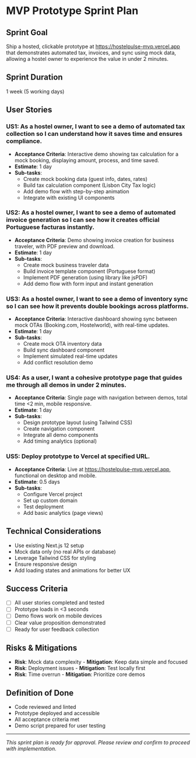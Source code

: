 # MVP Prototype Sprint Plan

## Sprint Goal
Ship a hosted, clickable prototype at https://hostelpulse-mvp.vercel.app that demonstrates automated tax, invoices, and sync using mock data, allowing a hostel owner to experience the value in under 2 minutes.

## Sprint Duration
1 week (5 working days)

## User Stories

### US1: As a hostel owner, I want to see a demo of automated tax collection so I can understand how it saves time and ensures compliance.
- **Acceptance Criteria**: Interactive demo showing tax calculation for a mock booking, displaying amount, process, and time saved.
- **Estimate**: 1 day
- **Sub-tasks**:
  - Create mock booking data (guest info, dates, rates)
  - Build tax calculation component (Lisbon City Tax logic)
  - Add demo flow with step-by-step animation
  - Integrate with existing UI components

### US2: As a hostel owner, I want to see a demo of automated invoice generation so I can see how it creates official Portuguese facturas instantly.
- **Acceptance Criteria**: Demo showing invoice creation for business traveler, with PDF preview and download.
- **Estimate**: 1 day
- **Sub-tasks**:
  - Create mock business traveler data
  - Build invoice template component (Portuguese format)
  - Implement PDF generation (using library like jsPDF)
  - Add demo flow with form input and instant generation

### US3: As a hostel owner, I want to see a demo of inventory sync so I can see how it prevents double bookings across platforms.
- **Acceptance Criteria**: Interactive dashboard showing sync between mock OTAs (Booking.com, Hostelworld), with real-time updates.
- **Estimate**: 1 day
- **Sub-tasks**:
  - Create mock OTA inventory data
  - Build sync dashboard component
  - Implement simulated real-time updates
  - Add conflict resolution demo

### US4: As a user, I want a cohesive prototype page that guides me through all demos in under 2 minutes.
- **Acceptance Criteria**: Single page with navigation between demos, total time <2 min, mobile responsive.
- **Estimate**: 1 day
- **Sub-tasks**:
  - Design prototype layout (using Tailwind CSS)
  - Create navigation component
  - Integrate all demo components
  - Add timing analytics (optional)

### US5: Deploy prototype to Vercel at specified URL.
- **Acceptance Criteria**: Live at https://hostelpulse-mvp.vercel.app, functional on desktop and mobile.
- **Estimate**: 0.5 days
- **Sub-tasks**:
  - Configure Vercel project
  - Set up custom domain
  - Test deployment
  - Add basic analytics (page views)

## Technical Considerations
- Use existing Next.js 12 setup
- Mock data only (no real APIs or database)
- Leverage Tailwind CSS for styling
- Ensure responsive design
- Add loading states and animations for better UX

## Success Criteria
- [ ] All user stories completed and tested
- [ ] Prototype loads in <3 seconds
- [ ] Demo flows work on mobile devices
- [ ] Clear value proposition demonstrated
- [ ] Ready for user feedback collection

## Risks & Mitigations
- **Risk**: Mock data complexity - **Mitigation**: Keep data simple and focused
- **Risk**: Deployment issues - **Mitigation**: Test locally first
- **Risk**: Time overrun - **Mitigation**: Prioritize core demos

## Definition of Done
- Code reviewed and linted
- Prototype deployed and accessible
- All acceptance criteria met
- Demo script prepared for user testing

---

*This sprint plan is ready for approval. Please review and confirm to proceed with implementation.*